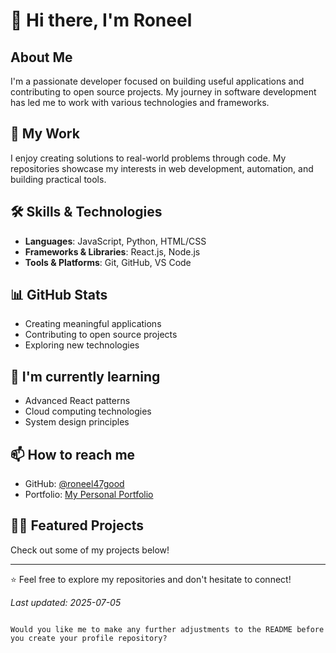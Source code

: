 # 👋 Hi there, I'm Roneel

## About Me
I'm a passionate developer focused on building useful applications and contributing to open source projects. My journey in software development has led me to work with various technologies and frameworks.

## 🔭 My Work
I enjoy creating solutions to real-world problems through code. My repositories showcase my interests in web development, automation, and building practical tools.

## 🛠️ Skills & Technologies
- **Languages**: JavaScript, Python, HTML/CSS
- **Frameworks & Libraries**: React.js, Node.js
- **Tools & Platforms**: Git, GitHub, VS Code

## 📊 GitHub Stats
- Creating meaningful applications
- Contributing to open source projects
- Exploring new technologies

## 🌱 I'm currently learning
- Advanced React patterns
- Cloud computing technologies
- System design principles

## 📫 How to reach me
- GitHub: [@roneel47good](https://github.com/roneel47good)
- Portfolio: [My Personal Portfolio](https://portfolio-virid-xi-69.vercel.app/)

## 👨‍💻 Featured Projects
Check out some of my projects below!

---

⭐️ Feel free to explore my repositories and don't hesitate to connect!

*Last updated: 2025-07-05*
```

Would you like me to make any further adjustments to the README before you create your profile repository?
